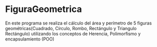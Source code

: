 # FiguraGeometrica
En este programa se realiza el cálculo del área y perímetro de 5  figuras geométricas(Cuadrado, Círculo, Rombo, Rectángulo y Triangulo Rectángulo) utilizando los conceptos de Herencia, Polimorfismo y encapsulamiento (POO)
